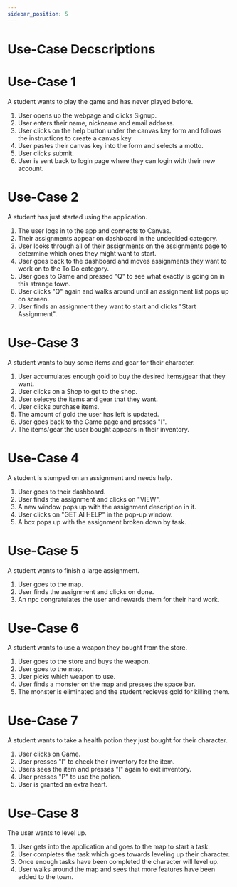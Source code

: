 ```yaml
---
sidebar_position: 5
---
```


# Use-Case Decscriptions

# Use-Case 1
A student wants to play the game and has never played before.
1. User opens up the webpage and clicks Signup. 
2. User enters their name, nickname and email address.
3. User clicks on the help button under the canvas key form and follows the instructions to create a canvas key.
4. User pastes their canvas key into the form and selects a motto. 
5. User clicks submit.
6. User is sent back to login page where they can login with their new account. 

# Use-Case 2
A student has just started using the application. 
1. The user logs in to the app and connects to Canvas.
2. Their assignments appear on dashboard in the undecided category. 
3. User looks through all of their assignments on the assignments page to determine which ones they might want to start.
4. User goes back to the dashboard and moves assignments they want to work on to the To Do category.
5. User goes to Game and pressed "Q" to see what exactly is going on in this strange town.
6. User clicks "Q" again and walks around until an assignment list pops up on screen. 
7. User finds an assignment they want to start and clicks "Start Assignment".

# Use-Case 3
A student wants to buy some items and gear for their character. 
1. User accumulates enough gold to buy the desired items/gear that they want. 
2. User clicks on a Shop to get to the shop. 
3. User selecys the items and gear that they want.
4. User clicks purchase items. 
5. The amount of gold the user has left is updated. 
6. User goes back to the Game page and presses "I".
7. The items/gear the user bought appears in their inventory.

# Use-Case 4
A student is stumped on an assignment and needs help.
1. User goes to their dashboard.
2. User finds the assignment and clicks on "VIEW". 
3. A new window pops up with the assignment description in it.
4. User clicks on "GET AI HELP" in the pop-up window.
5. A box pops up with the assignment broken down by task.

# Use-Case 5
A student wants to finish a large assignment.
1. User goes to the map. 
2. User finds the assignment and clicks on done.
3. An npc congratulates the user and rewards them for their hard work.

# Use-Case 6
A student wants to use a weapon they bought from the store.
1. User goes to the store and buys the weapon.
2. User goes to the map.
3. User picks which weapon to use. 
4. User finds a monster on the map and presses the space bar.
5. The monster is eliminated and the student recieves gold for killing them. 

# Use-Case 7 
A student wants to take a health potion they just bought for their character. 
1. User clicks on Game.
2. User presses "I" to check their inventory for the item.
3. Users sees the item and presses "I" again to exit inventory. 
4. User presses "P" to use the potion. 
5. User is granted an extra heart.

# Use-Case 8
The user wants to level up. 
1. User gets into the application and goes to the map to start a task.
2. User completes the task which goes towards leveling up their character.
3. Once enough tasks have been completed the character will level up. 
4. User walks around the map and sees that more features have been added to the town. 


